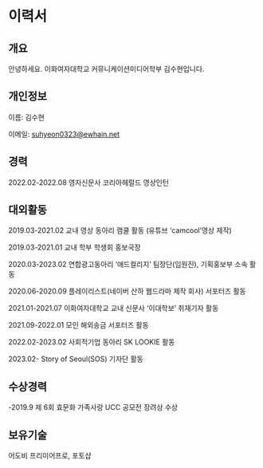 # 이력서
## 개요
안녕하세요. 이화여자대학교 커뮤니케이션미디어학부 김수현입니다.
## 개인정보
이름: 김수현

이메일: suhyeon0323@ewhain.net
## 경력
2022.02-2022.08 영자신문사 코리아헤럴드 영상인턴
## 대외활동
2019.03-2021.02 교내 영상 동아리 캠쿨 활동 (유튜브 ‘camcool’영상 제작)

2019.03-2021.01 교내 학부 학생회 홍보국장

2020.03-2023.02 연합광고동아리 ‘애드컬리지’ 팀장단(임원진), 기획홍보부 소속 활동

2020.06-2020.09 플레이리스트(네이버 산하 웹드라마 제작 회사) 서포터즈 활동

2021.01-2021.07 이화여자대학교 교내 신문사 ‘이대학보’ 취재기자 활동 

2021.09-2022.01 모인 해외송금 서포터즈 활동

2022.02-2023.02 사회적기업 동아리 SK LOOKIE 활동

2023.02- Story of Seoul(SOS) 기자단 활동

## 수상경력
-2019.9 제 6회 효문화 가족사랑 UCC 공모전 장려상 수상
## 보유기술
어도비 프리미어프로, 포토샵

